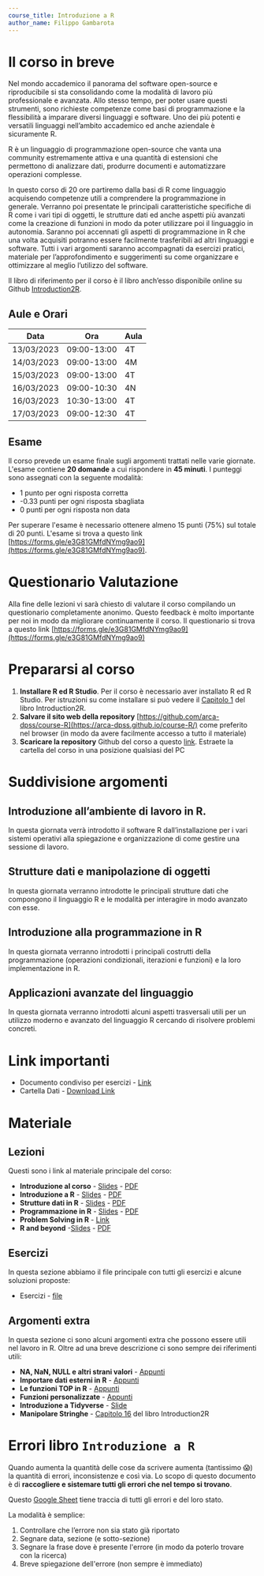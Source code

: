 ```yaml
---
course_title: Introduzione a R
author_name: Filippo Gambarota
---
```


# Il corso in breve

Nel mondo accademico il panorama del software open-source e riproducibile si sta consolidando come la modalità di lavoro più professionale e avanzata. Allo stesso tempo, per poter usare questi strumenti, sono richieste competenze come basi di programmazione e la flessibilità a imparare diversi linguaggi e software. Uno dei più potenti e versatili linguaggi nell’ambito accademico ed anche aziendale è sicuramente R. 

R è un linguaggio di programmazione open-source che vanta una community estremamente attiva e una quantità di estensioni che permettono di analizzare dati, produrre documenti e automatizzare operazioni complesse. 

In questo corso di 20 ore partiremo dalla basi di R come linguaggio acquisendo competenze utili a comprendere la programmazione in generale. Verranno poi presentate le principali caratteristiche specifiche di R come i vari tipi di oggetti, le strutture dati ed anche aspetti più avanzati come la creazione di funzioni in modo da poter utilizzare poi il linguaggio in autonomia. Saranno poi accennati gli aspetti di programmazione in R che una volta acquisiti potranno essere facilmente trasferibili ad altri linguaggi e software.
Tutti i vari argomenti saranno accompagnati da esercizi pratici, materiale per l’approfondimento e suggerimenti su come organizzare e ottimizzare al meglio l’utilizzo del software. 

Il libro di riferimento per il corso è il libro anch’esso disponibile online su Github [Introduction2R](https://psicostat.github.io/Introduction2R/).

## Aule e Orari

| Data | Ora | Aula |
|---|---|---|
| 13/03/2023 | 09:00-13:00 | 4T |
| 14/03/2023 | 09:00-13:00 | 4M |
| 15/03/2023 | 09:00-13:00 | 4T |
| 16/03/2023 | 09:00-10:30 | 4N |
| 16/03/2023 | 10:30-13:00 | 4T |
| 17/03/2023 | 09:00-12:30 | 4T |

## Esame

Il corso prevede un esame finale sugli argomenti trattati nelle varie giornate. L'esame contiene **20 domande** a cui rispondere in **45 minuti**. I punteggi sono assegnati con la seguente modalità:

- 1 punto per ogni risposta corretta
- -0.33 punti per ogni risposta sbagliata
- 0 punti per ogni risposta non data

Per superare l'esame è necessario ottenere almeno 15 punti (75%) sul totale di 20 punti. L'esame si trova a questo link [https://forms.gle/e3G81GMfdNYmg9ao9](https://forms.gle/e3G81GMfdNYmg9ao9).

# Questionario Valutazione

Alla fine delle lezioni vi sarà chiesto di valutare il corso compilando un questionario completamente anonimo. Questo feedback è molto importante per noi in modo da migliorare continuamente il corso. Il questionario si trova a questo link [https://forms.gle/e3G81GMfdNYmg9ao9](https://forms.gle/e3G81GMfdNYmg9ao9)

# Prepararsi al corso

1. **Installare R ed R Studio**. Per il corso è necessario aver installato R ed R Studio. Per istruzioni su come installare si può vedere il [Capitolo 1](https://psicostat.github.io/Introduction2R/install.html) del libro Introduction2R.
2. **Salvare il sito web della repository** [https://github.com/arca-dpss/course-R](https://arca-dpss.github.io/course-R/) come preferito nel browser (in modo da avere facilmente accesso a tutto il materiale)
3. **Scaricare la repository** Github del corso a questo [link](https://minhaskamal.github.io/DownGit/#/home?url=https://github.com/arca-dpss/course-R). Estraete la cartella del corso in una posizione qualsiasi del PC

# Suddivisione argomenti

## Introduzione all’ambiente di lavoro in R.

In questa giornata verrà introdotto il software R dall’installazione per i vari sistemi operativi alla spiegazione e organizzazione di come gestire una sessione di lavoro.

## Strutture dati e manipolazione di oggetti

In questa giornata verranno introdotte le principali strutture dati che compongono il linguaggio R e le modalità per interagire in modo avanzato con esse.

## Introduzione alla programmazione in R

In questa giornata verranno introdotti i principali costrutti della programmazione (operazioni condizionali, iterazioni e funzioni) e la loro implementazione in R.

## Applicazioni avanzate del linguaggio

In questa giornata verranno introdotti alcuni aspetti trasversali utili per un utilizzo moderno e avanzato del linguaggio R cercando di risolvere problemi concreti.

# Link importanti

- Documento condiviso per esercizi - [Link](https://etherpad.wikimedia.org/p/arca-corsoR)
- Cartella Dati - [Download Link](https://minhaskamal.github.io/DownGit/#/home?url=https:%2F%2Fgithub.com%2Farca-dpss%2Fcourse-R%2Ftree%2Fmain%2Fexercises%2Fdata)

# Materiale

## Lezioni

Questi sono i link al materiale principale del corso:

- **Introduzione al corso** - [Slides](slides/1_intro_generale/1_intro_generale.html) - [PDF](slides/1_intro_generale/1_intro_generale.pdf)
- **Introduzione a R** - [Slides](slides/2_intro_a_R/2_intro_a_R.html) - [PDF](slides/2_intro_a_R/2_intro_a_R.pdf)
- **Strutture dati in R** - [Slides](slides/3_data_structures/3_data_structures.html) - [PDF](slides/3_data_structures/3_data_structures.pdf)
- **Programmazione in R** - [Slides](slides/4_programmazione/4_programmazione.html) - [PDF](slides/4_programmazione/4_programmazione.pdf)
- **Problem Solving in R** - [Link](extra/R_problem_solving.html)
- **R and beyond** -[Slides](slides/r_R_and_beyond/R_and_beyond.html) - [PDF](slides/r_R_and_beyond/R_and_beyond.pdf)

## Esercizi

In questa sezione abbiamo il file principale con tutti gli esercizi e alcune soluzioni proposte:

- Esercizi - [file](exercises/esercizi.html)

## Argomenti extra

In questa sezione ci sono alcuni argomenti extra che possono essere utili nel lavoro in R. Oltre ad una breve descrizione ci sono sempre dei riferimenti utili:

- **NA, NaN, NULL e altri strani valori** - [Appunti](extra/dealing_with_NA_NaN_NULL.html)
- **Importare dati esterni in R** - [Appunti](extra/importing_data.html)
- **Le funzioni TOP in R** - [Appunti](extra/top_functions.html)
- **Funzioni personalizzate** - [Appunti](extra/custom_functions.html)
- **Introduzione a Tidyverse** - [Slide](https://filippogambarota.github.io/slides/tidyverse_presentation/tidyverse_presentation.html#1)
- **Manipolare Stringhe** - [Capitolo 16](https://psicostat.github.io/Introduction2R/stringhe.html) del libro Introduction2R

# Errori libro `Introduzione a R`

Quando aumenta la quantità delle cose da scrivere aumenta (tantissimo 😱) la quantità di errori, inconsistenze e così via. Lo scopo di questo documento è di **raccogliere e sistemare tutti gli errori che nel tempo si trovano**.

Questo [Google Sheet](https://docs.google.com/spreadsheets/d/1YmXN3iDtiyfLkhW246cICC_4X8S7xqWuN-EiLVDiAT8/edit#gid=0) tiene traccia di tutti gli errori e del loro stato.

La modalità è semplice:

1. Controllare che l’errore non sia stato già riportato
2. Segnare data, sezione (e sotto-sezione)
3. Segnare la frase dove è presente l'errore (in modo da poterlo trovare con la ricerca)
4. Breve spiegazione dell'errore (non sempre è immediato)
